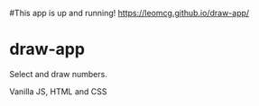 #This app is up and running!
https://leomcg.github.io/draw-app/

# draw-app
Select and draw numbers.

Vanilla JS, HTML and CSS
